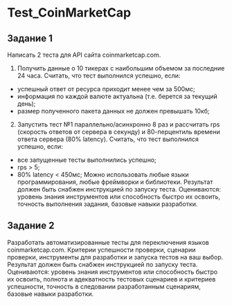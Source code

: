 # Test_CoinMarketCap
## Задание 1
Написать 2 теста для API сайта coinmarketcap.com.
1. Получить данные о 10 тикерах с наибольшим объемом за последние 24 часа.
Считать, что тест выполнился успешно, если:
* успешный ответ от ресурса приходит менее чем за 500мс;
* информация по каждой валюте актуальна (т.е. берется за текущий день);
* размер полученного пакета данных не должен превышать 10кб;
2. Запустить тест №1 параллельно/асинхронно 8 раз и рассчитать rps (скорость
ответов от сервера в секунду) и 80-перцентиль времени ответа сервера (80% latency).
Считать, что тест выполнился успешно, если:
* все запущенные тесты выполнились успешно;
* rps > 5;
* 80% latency < 450мс;
Можно использовать любые языки программирования, любые фреймворки и
библиотеки.
Результат должен быть снабжен инструкцией по запуску теста.
Оцениваются: уровень знания инструментов или способность быстро их освоить,
точность выполнения задания, базовые навыки разработки.
## Задание 2
Разработать автоматизированные тесты для переключения языков coinmarketcap.com.
Критерии успешности проверки, сценарии проверки, инструменты для разработки и
запуска тестов на ваш выбор.
Результат должен быть снабжен инструкцией по запуску теста.
Оцениваются: уровень знания инструментов или способность быстро их освоить,
полнота и адекватность тестовых сценариев и критериев успешности, точность в
следовании разработанным сценариям, базовые навыки разработки.
